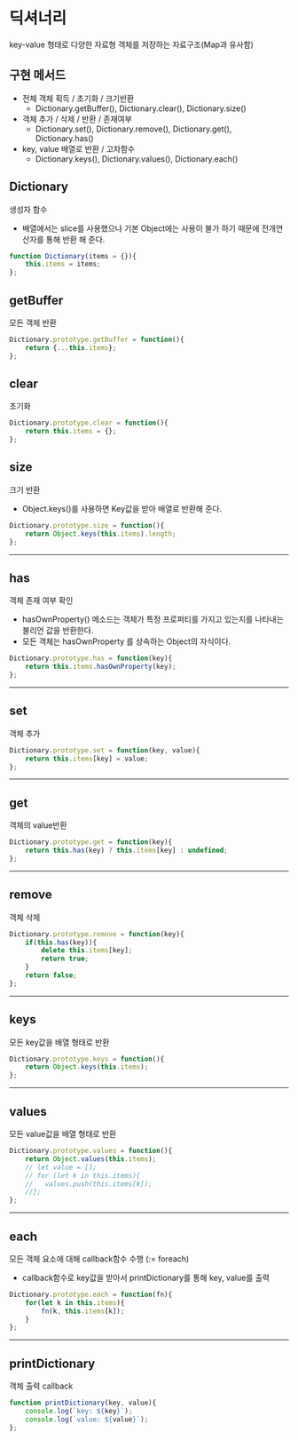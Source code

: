 # 딕셔너리
key-value 형태로 다양한 자료형 객체를 저장하는 자료구조(Map과 유사함)

## 구현 메서드
- 전체 객체 획득 / 초기화 / 크기반환
    - Dictionary.getBuffer(), Dictionary.clear(), Dictionary.size()
- 객체 추가 / 삭제 / 반환 / 존재여부
    - Dictionary.set(), Dictionary.remove(), Dictionary.get(), Dictionary.has()
- key, value 배열로 반환 / 고차함수
    - Dictionary.keys(), Dictionary.values(), Dictionary.each()

## Dictionary
생성자 함수
- 배열에서는 slice를 사용했으나 기본 Object에는 사용이 불가 하기 때문에 전개연산자를 통해 반환 해 준다.
```javascript
function Dictionary(items = {}){
    this.items = items;
};
```
## getBuffer
모든 객체 반환
```javascript
Dictionary.prototype.getBuffer = function(){
    return {...this.items};
};
```
## clear
초기화
```javascript
Dictionary.prototype.clear = function(){
    return this.items = {};
};
```
## size
크기 반환
- Object.keys()를 사용하면 Key값을 받아 배열로 반환해 준다.
```javascript
Dictionary.prototype.size = function(){
    return Object.keys(this.items).length;
};
```
---
## has
객체 존재 여부 확인
- hasOwnProperty() 메소드는 객체가 특정 프로퍼티를 가지고 있는지를  나타내는 불리언 값을 반환한다.
- 모든 객체는 hasOwnProperty 를 상속하는 Object의 자식이다.
```javascript
Dictionary.prototype.has = function(key){
    return this.items.hasOwnProperty(key);
};
```
---
## set
객체 추가
```javascript
Dictionary.prototype.set = function(key, value){
    return this.items[key] = value;
};
```
---
## get
객체의 value반환
```javascript
Dictionary.prototype.get = function(key){
    return this.has(key) ? this.items[key] : undefined;
};
```
---
## remove
객체 삭제
```javascript
Dictionary.prototype.remove = function(key){
    if(this.has(key)){
        delete this.items[key];
        return true;
    }
    return false;
};
```
---
## keys
모든 key값을 배열 형태로 반환
```javascript
Dictionary.prototype.keys = function(){
    return Object.keys(this.items);
};
```
---
## values
모든 value값을 배열 형태로 반환
```javascript
Dictionary.prototype.values = function(){
    return Object.values(this.items);
    // let value = [];
    // for (let k in this.items){
    //   values.push(this.items[k]); 
    //};
};
```
---
## each
모든 객체 요소에 대해 callback함수 수행 (:= foreach)
- callback함수로 key값을 받아서 printDictionary를 통해 key, value를 출력
```javascript
Dictionary.prototype.each = function(fn){
    for(let k in this.items){
        fn(k, this.items[k]);
    }
};
```
---
## printDictionary
객체 출력 callback
```javascript
function printDictionary(key, value){
    console.log(`key: ${key}`);
    console.log(`value: ${value}`);
};
```